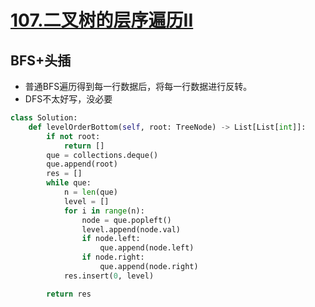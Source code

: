 # [107.二叉树的层序遍历II](https://leetcode-cn.com/problems/binary-tree-level-order-traversal-ii/)

## BFS+头插
+ 普通BFS遍历得到每一行数据后，将每一行数据进行反转。
+ DFS不太好写，没必要
``` python
class Solution:
    def levelOrderBottom(self, root: TreeNode) -> List[List[int]]:
        if not root:
            return []
        que = collections.deque()
        que.append(root)
        res = []
        while que:
            n = len(que)
            level = []
            for i in range(n):
                node = que.popleft()
                level.append(node.val)
                if node.left:
                    que.append(node.left)
                if node.right:
                    que.append(node.right)
            res.insert(0, level)

        return res
```